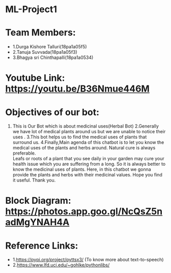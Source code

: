 # ML-Project1
# Team Members:
  + 1.Durga Kishore Talluri(18pa1a05f5)
  + 2.Tanuja Suvvada(18pa1a05f3)
  + 3.Bhagya sri Chinthapalli(18pa1a0534)
# Youtube Link: https://youtu.be/B36Nmue446M

# Objectives of our bot: 
1. This is Our Bot which is about medicinal uses(Herbal Bot)
2.Generally we have lot of medical plants around us but we  are unable to notice their uses .
3.This bot helps us to find the medical uses of plants that surround us.
4.Finally,Main agenda of this chatbot is to let you know the medical uses of the plants and herbs around.
Natural cure is always preferable.  
Leafs or roots of a plant that you see daily in your garden may cure your health issue which you are suffering from a long. 
So it is always better to know the medicinal uses of plants. 
Here, in this chatbot we gonna provide the plants and herbs with their medicinal values. 
Hope you find it useful.
Thank you.

# Block Diagram: https://photos.app.goo.gl/NcQsZ5nadMgYNAH4A

# Reference Links:
+ 1.https://pypi.org/project/pyttsx3/ (To know more about text-to-speech)
+ 2.https://www.lfd.uci.edu/~gohlke/pythonlibs/ 
